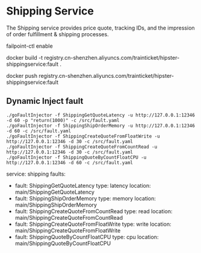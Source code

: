 # Shipping Service

The Shipping service provides price quote, tracking IDs, and the impression of order fulfillment & shipping processes.

failpoint-ctl enable

docker build -t registry.cn-shenzhen.aliyuncs.com/trainticket/hipster-shippingservice:fault .

docker push registry.cn-shenzhen.aliyuncs.com/trainticket/hipster-shippingservice:fault


## Dynamic Inject fault
```
./goFaultInjector -f ShippingGetQuoteLatency -u http://127.0.0.1:12346 -d 60 -p "return(1000)" -c /src/fault.yaml
./goFaultInjector -f ShippingShipOrderMemory -u http://127.0.0.1:12346 -d 60 -c /src/fault.yaml
./goFaultInjector -f ShippingCreateQuoteFromFloatWrite -u http://127.0.0.1:12346 -d 30 -c /src/fault.yaml
./goFaultInjector -f ShippingCreateQuoteFromCountRead -u http://127.0.0.1:12346 -d 30 -c /src/fault.yaml
./goFaultInjector -f ShippingQuoteByCountFloatCPU -u http://127.0.0.1:12346 -d 60 -c /src/fault.yaml
```


service: shipping
faults: 
  - fault: ShippingGetQuoteLatency
    type: latency
    location: main/ShippingGetQuoteLatency
  - fault: ShippingShipOrderMemory
    type: memory
    location: main/ShippingShipOrderMemory
  - fault: ShippingCreateQuoteFromCountRead
    type: read
    location: main/ShippingCreateQuoteFromCountRead
  - fault: ShippingCreateQuoteFromFloatWrite
    type: write
    location: main/ShippingCreateQuoteFromFloatWrite
  - fault: ShippingQuoteByCountFloatCPU
    type: cpu
    location: main/ShippingQuoteByCountFloatCPU
